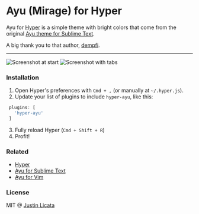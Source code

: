 # Ayu (Mirage) for Hyper

Ayu for [Hyper](https://hyper.is/) is a simple theme with
bright colors that come from the original
[Ayu theme for Sublime Text](https://github.com/dempfi/ayu).

A big thank you to that author, [dempfi](https://github.com/dempfi).

---

![Screenshot at start](https://raw.githubusercontent.com/licatajustin/hyper-ayu/master/images/start.png)
![Screenshot with tabs](https://raw.githubusercontent.com/licatajustin/hyper-ayu/master/images/diff.png)

### Installation

1. Open Hyper's preferences with `Cmd + ,` (or manually at `~/.hyper.js`).
2. Update your list of plugins to include `hyper-ayu`, like this:

  ```javascript
   plugins: [
     'hyper-ayu'
   ]
   ```
3. Fully reload Hyper (`Cmd + Shift + R`)
4. Profit!

### Related

- [Hyper](https://hyper.is/)
- [Ayu for Sublime Text](https://github.com/dempfi/ayu)
- [Ayu for Vim](https://github.com/ayu-theme/ayu-vim)

### License

MIT @ [Justin Licata](https://twitter.com/justinlicata)
